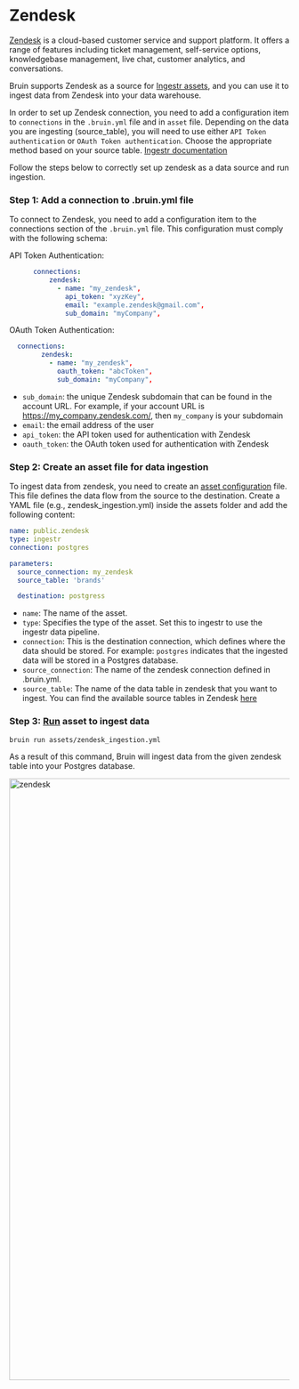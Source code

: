 # Zendesk
[Zendesk](https://www.zendesk.com/) is a cloud-based customer service and support platform. It offers a range of features including ticket management, self-service options, knowledgebase management, live chat, customer analytics, and conversations.

Bruin supports Zendesk as a source for [Ingestr assets](/assets/ingestr), and you can use it to ingest data from Zendesk into your data warehouse.

In order to set up Zendesk connection, you need to add a configuration item to `connections` in the `.bruin.yml` file and in `asset` file. Depending on the data you are ingesting (source_table), you will need to use either `API Token authentication` or `OAuth Token authentication`. Choose the appropriate method based on your source table. [Ingestr documentation](https://bruin-data.github.io/ingestr/supported-sources/zendesk.html)

Follow the steps below to correctly set up zendesk as a data source and run ingestion.
### Step 1: Add a connection to .bruin.yml file

To connect to Zendesk, you need to add a configuration item to the connections section of the `.bruin.yml` file. This configuration must comply with the following schema:

API Token Authentication:
```yaml
      connections:
          zendesk:
            - name: "my_zendesk",
              api_token: "xyzKey",
              email: "example.zendesk@gmail.com",
              sub_domain: "myCompany",
```

OAuth Token Authentication:
```yaml
  connections:
        zendesk:
          - name: "my_zendesk",
            oauth_token: "abcToken",
            sub_domain: "myCompany",
```

- `sub_domain`: the unique Zendesk subdomain that can be found in the account URL. For example, if your account URL is https://my_company.zendesk.com/, then `my_company` is your subdomain
- `email`: the email address of the user
- `api_token`: the API token used for authentication with Zendesk
- `oauth_token`: the OAuth token used for authentication with Zendesk

### Step 2: Create an asset file for data ingestion
To ingest data from zendesk, you need to create an [asset configuration](/assets/ingestr#asset-structure) file. This file defines the data flow from the source to the destination. Create a YAML file (e.g., zendesk_ingestion.yml) inside the assets folder and add the following content:

```yaml
name: public.zendesk
type: ingestr
connection: postgres

parameters:
  source_connection: my_zendesk
  source_table: 'brands'

  destination: postgress
```

- `name`: The name of the asset.
- `type`: Specifies the type of the asset. Set this to ingestr to use the ingestr data pipeline.
- `connection`: This is the destination connection, which defines where the data should be stored. For example: `postgres` indicates that the ingested data will be stored in a Postgres database.
- `source_connection`: The name of the zendesk connection defined in .bruin.yml.
- `source_table`: The name of the data table in zendesk that you want to ingest. You can find the available source tables in Zendesk [here](https://bruin-data.github.io/ingestr/supported-sources/zendesk.html#tables)

### Step 3: [Run](/commands/run) asset to ingest data
```     
bruin run assets/zendesk_ingestion.yml
```
As a result of this command, Bruin will ingest data from the given zendesk table into your Postgres database.

<img width="1082" alt="zendesk" src="https://github.com/user-attachments/assets/b4cb54eb-dc05-4b6e-a113-e07316be9bff">
